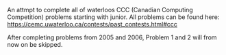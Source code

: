 An attmpt to complete all of waterloos CCC (Canadian Computing Competition) problems starting with junior. All problems can be found here: https://cemc.uwaterloo.ca/contests/past_contests.html#ccc

After completing problems from 2005 and 2006, Problem 1 and 2 will from now on be skipped. 